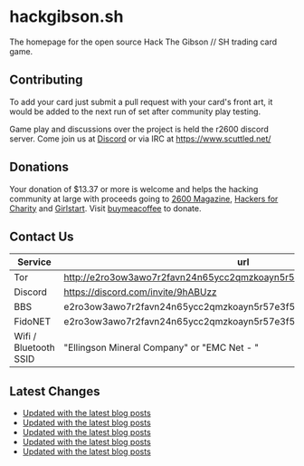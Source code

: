 # hackgibson.sh
The homepage for the open source Hack The Gibson // SH trading card game.


## Contributing

To add your card just submit a pull request with your card's front art, it would be added to the next run of set after community play testing.

Game play and discussions over the project is held the r2600 discord server. Come join us at [Discord](https://discord.com/invite/9hABUzz) or via IRC at https://www.scuttled.net/


## Donations

Your donation of $13.37 or more is welcome and helps the hacking community at large with proceeds going to [2600 Magazine](https://2600.com/), [Hackers for Charity](https://hackersforcharity.org) and [Girlstart](https://girlstart.org).  Visit [buymeacoffee](https://www.buymeacoffee.com/hackgibson.sh) to donate.


## Contact Us

Service | url
-|-
Tor | http://e2ro3ow3awo7r2favn24n65ycc2qmzkoayn5r57e3f56nvjwdcgg32ad.onion
Discord | https://discord.com/invite/9hABUzz
BBS | e2ro3ow3awo7r2favn24n65ycc2qmzkoayn5r57e3f56nvjwdcgg32ad.onion:23
FidoNET | e2ro3ow3awo7r2favn24n65ycc2qmzkoayn5r57e3f56nvjwdcgg32ad.onion:24554
Wifi / Bluetooth SSID | "Ellingson Mineral Company" or "EMC Net - <fidonet address>"

## Latest Changes
<!-- BLOG-POST-LIST:START -->
- [Updated with the latest blog posts](https://github.com/DFW2600/hackgibson.sh/commit/5d970bdb7c4d603ac91188b0a259a265e61b9818)
- [Updated with the latest blog posts](https://github.com/DFW2600/hackgibson.sh/commit/ca04b5747e6f47d14697ac2071af293623a567ec)
- [Updated with the latest blog posts](https://github.com/DFW2600/hackgibson.sh/commit/a45ac2b775cf83b617bfe33b6c636c0a91735123)
- [Updated with the latest blog posts](https://github.com/DFW2600/hackgibson.sh/commit/da123cc7c9008c76f89c91281b8af2f9cc4acf23)
- [Updated with the latest blog posts](https://github.com/DFW2600/hackgibson.sh/commit/2e6754634c55f9351bd5175dae1e1a8bbb5f8d6d)
<!-- BLOG-POST-LIST:END -->
